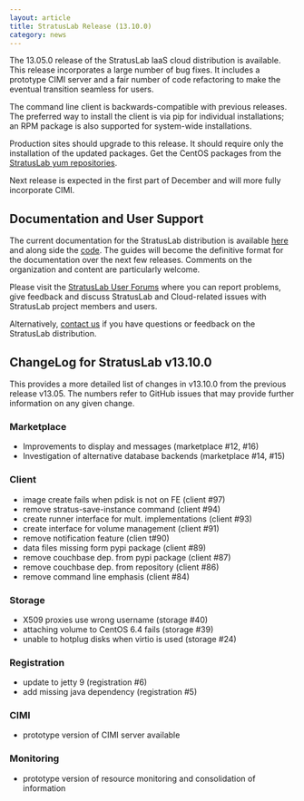 ```yaml
---
layout: article
title: StratusLab Release (13.10.0)
category: news
---
```


The 13.05.0 release of the StratusLab IaaS cloud distribution is
available.  This release incorporates a large number of bug fixes.  It
includes a prototype CIMI server and a fair number of code refactoring
to make the eventual transition seamless for users.

The command line client is backwards-compatible with previous
releases.  The preferred way to install the client is via pip for
individual installations; an RPM package is also supported for
system-wide installations.

Production sites should upgrade to this release.  It should require
only the installation of the updated packages.  Get the CentOS
packages from the [StratusLab yum repositories][sl-yum].

Next release is expected in the first part of December and will more
fully incorporate CIMI.


Documentation and User Support
------------------------------

The current documentation for the StratusLab distribution is available
[here][docs] and along side the [code][github].  The guides will
become the definitive format for the documentation over the next few
releases.  Comments on the organization and content are particularly
welcome.

Please visit the [StratusLab User Forums][forum] where you can report
problems, give feedback and discuss StratusLab and Cloud-related
issues with StratusLab project members and users.

Alternatively, [contact us][about] if you have questions or feedback
on the StratusLab distribution.


ChangeLog for StratusLab v13.10.0
---------------------------------

This provides a more detailed list of changes in v13.10.0 from the
previous release v13.05.  The numbers refer to GitHub issues that may
provide further information on any given change.

### Marketplace

* Improvements to display and messages (marketplace #12, #16)
* Investigation of alternative database backends (marketplace #14, #15)

### Client

* image create fails when pdisk is not on FE (client #97)
* remove stratus-save-instance command (client #94)
* create runner interface for mult. implementations (client #93)
* create interface for volume management (client #91)
* remove notification feature (clien t#90)
* data files missing form pypi package (client #89)
* remove couchbase dep. from pypi package (client #87)
* remove couchbase dep. from repository (client #86)
* remove command line emphasis (client #84)

### Storage

* X509 proxies use wrong username (storage #40)
* attaching volume to CentOS 6.4 fails (storage #39)
* unable to hotplug disks when virtio is used (storage #24)

### Registration

* update to jetty 9 (registration #6)
* add missing java dependency (registration #5)

### CIMI

* prototype version of CIMI server available

### Monitoring

* prototype version of resource monitoring and consolidation
  of information


[sl-yum]: http://yum.stratuslab.eu/releases/
[docs]: http://stratuslab.eu/documentation
[github]: http://github.com/StratusLab
[forum]: https://groups.google.com/a/stratuslab.eu/group/user-forum/topics
[about]: http://stratuslab.eu/about
